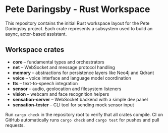 # Pete Daringsby - Rust Workspace

This repository contains the initial Rust workspace layout for the Pete Daringsby project. Each crate represents a subsystem used to build an async, actor-based assistant.

## Workspace crates

- **core** – fundamental types and orchestrators
- **net** – WebSocket and message protocol handling
- **memory** – abstractions for persistence layers like Neo4j and Qdrant
- **voice** – voice interface and language model coordination
- **tts** – text-to-speech integration
- **sensor** – audio, geolocation and filesystem listeners
- **vision** – webcam and face recognition helpers
- **sensation-server** – WebSocket backend with a simple dev panel
- **sensation-tester** – CLI tool for sending mock sensor input

Run `cargo check` in the repository root to verify that all crates compile.
CI on GitHub automatically runs `cargo check` and `cargo test` for pushes and pull requests.
